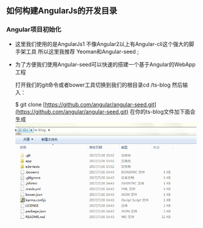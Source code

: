 ## 如何构建AngularJs的开发目录

### Angular项目初始化

* 这里我们使用的是AngularJs1 不像Angular2以上有Angular-cli这个强大的脚手架工具 所以这里我推荐 Yeoman和Angular-seed ;
* 为了方便我们使用Angular-seed可以快速的搭建一个基于Angular的WebApp工程

  打开我们的git命令或者bower工具切换到我们的根目录cd /ts-blog 然后输入：

  $ git clone [https://github.com/angular/angular-seed.git](https://github.com/angular/angular-seed.git) 在你的ts-blog文件加下面会生成![](/assets/import.png)




